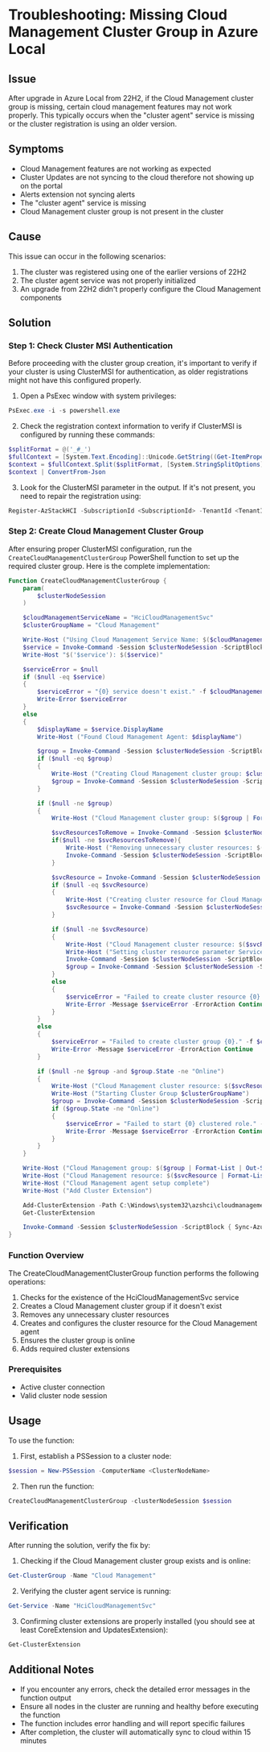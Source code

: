 # Troubleshooting: Missing Cloud Management Cluster Group in Azure Local

## Issue
After upgrade in Azure Local from 22H2, if the Cloud Management cluster group is missing, certain cloud management features may not work properly. This typically occurs when the "cluster agent" service is missing or the cluster registration is using an older version.

## Symptoms
- Cloud Management features are not working as expected
- Cluster Updates are not syncing to the cloud therefore not showing up on the portal
- Alerts extension not syncing alerts
- The "cluster agent" service is missing
- Cloud Management cluster group is not present in the cluster

## Cause
This issue can occur in the following scenarios:
1. The cluster was registered using one of the earlier versions of 22H2
2. The cluster agent service was not properly initialized
3. An upgrade from 22H2 didn't properly configure the Cloud Management components

## Solution

### Step 1: Check Cluster MSI Authentication
Before proceeding with the cluster group creation, it's important to verify if your cluster is using ClusterMSI for authentication, as older registrations might not have this configured properly.

1. Open a PsExec window with system privileges:
```powershell
PsExec.exe -i -s powershell.exe
```

2. Check the registration context information to verify if ClusterMSI is configured by running these commands:
```powershell
$splitFormat = @('_#_')
$fullContext = [System.Text.Encoding]::Unicode.GetString((Get-ItemProperty "registry::HKEY_LOCAL_MACHINE\Cluster\5bc0980c-5c04-4771-887c-ab6e676fd92e").'3a778d3c-2f6b-4105-aac3-2def5dfcb987')
$context = $fullContext.Split($splitFormat, [System.StringSplitOptions]::None)[1]
$context | ConvertFrom-Json
```

3. Look for the ClusterMSI parameter in the output. If it's not present, you need to repair the registration using:
```powershell
Register-AzStackHCI -SubscriptionId <SubscriptionId> -TenantId <TenantId> -region <region> -verbose –RepairRegistration
```

### Step 2: Create Cloud Management Cluster Group
After ensuring proper ClusterMSI configuration, run the `CreateCloudManagementClusterGroup` PowerShell function to set up the required cluster group. Here is the complete implementation:

```powershell
Function CreateCloudManagementClusterGroup {
    param(
        $clusterNodeSession
    )

    $cloudManagementServiceName = "HciCloudManagementSvc"
    $clusterGroupName = "Cloud Management"

    Write-Host ("Using Cloud Management Service Name: $($cloudManagementServiceName)")
    $service = Invoke-Command -Session $clusterNodeSession -ScriptBlock { Get-Service -Name $using:cloudManagementServiceName -ErrorAction Ignore }
    Write-Host "$('$service'): $($service)"

    $serviceError = $null
    if ($null -eq $service)
    {
        $serviceError = "{0} service doesn't exist." -f $cloudManagementServiceName
        Write-Error $serviceError
    }
    else
    {
        $displayName = $service.DisplayName
        Write-Host ("Found Cloud Management Agent: $displayName")

        $group = Invoke-Command -Session $clusterNodeSession -ScriptBlock { Get-ClusterGroup -Name $using:clusterGroupName -ErrorAction Ignore }
        if ($null -eq $group)
        {
            Write-Host ("Creating Cloud Management cluster group: $clusterGroupName")
            $group = Invoke-Command -Session $clusterNodeSession -ScriptBlock { Add-ClusterGroup -Name $using:clusterGroupName -ErrorAction Ignore }
        }

        if ($null -ne $group)
        {
            Write-Host ("Cloud Management cluster group: $($group | Format-List | Out-String)")

            $svcResourcesToRemove = Invoke-Command -Session $clusterNodeSession -ScriptBlock { Get-ClusterGroup -Name $using:clusterGroupName | Get-ClusterResource -ErrorAction Ignore | Where-Object {$_.Name -ne $using:displayName} }
            if($null -ne $svcResourcesToRemove){
                Write-Host ("Removing unnecessary cluster resources: $($svcResourcesToRemove | Format-List | Out-String)")
                Invoke-Command -Session $clusterNodeSession -ScriptBlock { Remove-ClusterResource -Name $using:svcResourcesToRemove.Name -ErrorAction Ignore -Force}
            }

            $svcResource = Invoke-Command -Session $clusterNodeSession -ScriptBlock { Get-ClusterGroup -Name $using:clusterGroupName | Get-ClusterResource -ErrorAction Ignore | Where-Object {$_.Name -eq $using:displayName} }
            if ($null -eq $svcResource)
            {
                Write-Host ("Creating cluster resource for Cloud Management agent")
                $svcResource = Invoke-Command -Session $clusterNodeSession -ScriptBlock { Add-ClusterResource -Name $using:displayName -ResourceType "Generic Service" -Group $using:clusterGroupName -ErrorAction Ignore }
            }

            if ($null -ne $svcResource)
            {
                Write-Host ("Cloud Management cluster resource: $($svcResource | Format-List | Out-String)")
                Write-Host ("Setting cluster resource parameter ServiceName = $cloudManagementServiceName")
                Invoke-Command -Session $clusterNodeSession -ScriptBlock { Get-ClusterGroup -Name $using:clusterGroupName | Get-ClusterResource -ErrorAction Ignore | Where-Object {$_.Name -eq $using:displayName} | Set-ClusterParameter -Name ServiceName -Value $using:cloudManagementServiceName -ErrorAction Ignore}
                $group = Invoke-Command -Session $clusterNodeSession -ScriptBlock { Get-ClusterGroup -Name $using:clusterGroupName -ErrorAction Ignore }
            }
            else
            {
                $serviceError = "Failed to create cluster resource {0} in group {1}." -f $cloudManagementServiceName, $clusterGroupName
                Write-Error -Message $serviceError -ErrorAction Continue
            }
        }
        else
        {
            $serviceError = "Failed to create cluster group {0}." -f $clusterGroupName
            Write-Error -Message $serviceError -ErrorAction Continue
        }

        if ($null -ne $group -and $group.State -ne "Online")
        {
            Write-Host ("Cloud Management cluster resource: $($svcResource | Format-List |Out-String)")
            Write-Host ("Starting Cluster Group $clusterGroupName")
            $group = Invoke-Command -Session $clusterNodeSession -ScriptBlock { Start-ClusterGroup -Name $using:clusterGroupName -Wait 120 -ErrorAction Ignore }
            if ($group.State -ne "Online")
            {
                $serviceError = "Failed to start {0} clustered role." -f $clusterGroupName
                Write-Error -Message $serviceError -ErrorAction Continue
            }
        }
    }

    Write-Host ("Cloud Management group: $($group | Format-List | Out-String)")
    Write-Host ("Cloud Management resource: $($svcResource | Format-List | Out-String)")
    Write-Host ("Cloud Management agent setup complete")
    Write-Host ("Add Cluster Extension")

    Add-ClusterExtension -Path C:\Windows\system32\azshci\cloudmanagement\ClusterExtension.Updates.xml
    Get-ClusterExtension

    Invoke-Command -Session $clusterNodeSession -ScriptBlock { Sync-AzureStackHCI -ErrorAction Ignore}
}
```

### Function Overview
The CreateCloudManagementClusterGroup function performs the following operations:
1. Checks for the existence of the HciCloudManagementSvc service
2. Creates a Cloud Management cluster group if it doesn't exist
3. Removes any unnecessary cluster resources
4. Creates and configures the cluster resource for the Cloud Management agent
5. Ensures the cluster group is online
6. Adds required cluster extensions

### Prerequisites
- Active cluster connection
- Valid cluster node session

## Usage
To use the function:

1. First, establish a PSSession to a cluster node:
```powershell
$session = New-PSSession -ComputerName <ClusterNodeName>
```

2. Then run the function:
```powershell
CreateCloudManagementClusterGroup -clusterNodeSession $session
```

## Verification
After running the solution, verify the fix by:

1. Checking if the Cloud Management cluster group exists and is online:
```powershell
Get-ClusterGroup -Name "Cloud Management"
```

2. Verifying the cluster agent service is running:
```powershell
Get-Service -Name "HciCloudManagementSvc"
```

3. Confirming cluster extensions are properly installed (you should see at least CoreExtension and UpdatesExtension):
```powershell
Get-ClusterExtension
```

## Additional Notes
- If you encounter any errors, check the detailed error messages in the function output
- Ensure all nodes in the cluster are running and healthy before executing the function
- The function includes error handling and will report specific failures
- After completion, the cluster will automatically sync to cloud within 15 minutes
